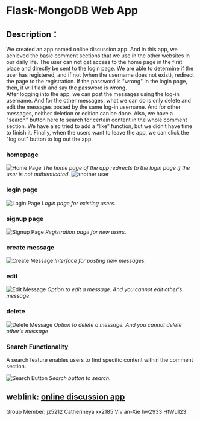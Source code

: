 # Flask-MongoDB Web App
## Description：
We created an app named online discussion app. And in this app, we achieved the basic comment sections that we use in the other websites in our daily life. The user can not get access to the home page in the first place and directly be sent to the login page. We are able to determine if the user has registered, and if not (when the username does not exist), redirect the page to the registration. If the password is "wrong" in the login page, then, it will flash and say the password is wrong.  
After logging into the app, we can post the messages using the log-in username. And for the other messages, what we can do is only delete and edit the messages posted by the same log-in username. And for other messages, neither deletion or edition can be done. 
Also, we have a "search" button here to search for certain content in the whole comment section. We have also tried to add a “like” function, but we didn’t have time to finish it.
Finally, when the users want to leave the app, we can click the "log out" button to log out the app. 
### homepage
![Home Page](/images/home_page.png)
*The home page of the app redirects to the login page if the user is not authenticated.*
![another user](/images/another_user.png)
### login page
![Login Page](/images/sign_in.png)
*Login page for existing users.*
### signup page
![Signup Page](/images/sign_up.png)
*Registration page for new users.*
### create message
![Create Message](/images/create.png)
*Interface for posting new messages.*
### edit
![Edit Message](/images/notedit.png)
*Option to edit a message. And you cannot edit other's message*
### delete
![Delete Message](/images/notdel.png)
*Option to delete a message. And you cannot delete other's message*
### Search Functionality
A search feature enables users to find specific content within the comment section.

![Search Button](/images/search.png)
*Search button to search.*

## weblink: [online discussion app](https://i6.cims.nyu.edu/~jz5212/7-web-app-Catherineya/flask.cgi)


Group Member: 
jz5212 Catherineya
xx2185 Vivian-Xie
hw2933 HtWu123

